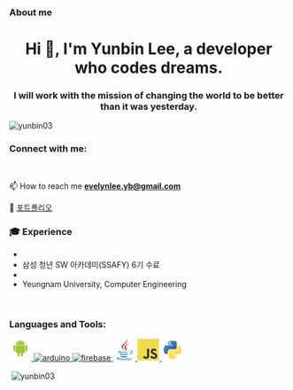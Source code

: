 ### About me

<h1 align="center">Hi 🤗, I'm Yunbin Lee, a developer who codes dreams.</h1>
<h3 align="center">I will work with the mission of changing the world to be better than it was yesterday.</h3>

<p align="left"> <img src="https://komarev.com/ghpvc/?username=yunbin03&label=Profile%20Views&color=0e75b6&style=flat" alt="yunbin03" /> </p>

<h3 align="left">Connect with me:</h3>
<p align="left">
</p>
</br>

📫 How to reach me **evelynlee.yb@gmail.com** 

🎄 [포트폴리오]()

### :mortar_board: Experience 
- 
- 삼성 청년 SW 아카데미(SSAFY) 6기 수료 
-  
- Yeungnam University, Computer Engineering

</br>
<h3 align="left">Languages and Tools:</h3>
<p align="left"> 
  <a href="https://developer.android.com" target="_blank" rel="noreferrer"> 
    <img src="https://raw.githubusercontent.com/devicons/devicon/master/icons/android/android-original-wordmark.svg" alt="android" width="40" height="40"/> 
  </a> 
  
  <a href="https://www.arduino.cc/" target="_blank" rel="noreferrer"> 
    <img src="https://cdn.worldvectorlogo.com/logos/arduino-1.svg" alt="arduino" width="40" height="40"/> 
  </a> 
  
  <a href="https://firebase.google.com/" target="_blank" rel="noreferrer">
    <img src="https://www.vectorlogo.zone/logos/firebase/firebase-icon.svg" alt="firebase" width="40" height="40"/> 
  </a> 
  
  <a href="https://www.java.com" target="_blank" rel="noreferrer">
    <img src="https://raw.githubusercontent.com/devicons/devicon/master/icons/java/java-original.svg" alt="java" width="40" height="40"/> 
  </a> 
  
  <a href="https://developer.mozilla.org/en-US/docs/Web/JavaScript" target="_blank" rel="noreferrer">
    <img src="https://raw.githubusercontent.com/devicons/devicon/master/icons/javascript/javascript-original.svg" alt="javascript" width="40" height="40"/> 
  </a> 

  
  <a href="https://www.python.org" target="_blank" rel="noreferrer">
    <img src="https://raw.githubusercontent.com/devicons/devicon/master/icons/python/python-original.svg" alt="python" width="40" height="40"/> 
  </a> 
  </p>

<p>&nbsp;<img align="center" src="https://github-readme-stats.vercel.app/api?username=yunbin03&show_icons=true&locale=en" alt="yunbin03" /></p>
